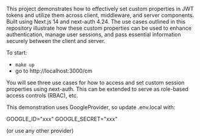 
This project demonstrates how to effectively set custom properties in JWT tokens and utilize them across client, middleware, and server components. Built using Next.js 14 and next-auth 4.24. The use cases outlined in this repository illustrate how these custom properties can be used to enhance authentication, manage user sessions, and pass essential information securely between the client and server.

To start:
- `make up`
- go to http://localhost:3000/cm

You will see three use cases for how to access and set custom session properties using next-auth. This can be extended to serve as role-based access controls (RBAC), etc.

This demonstration uses GoogleProvider, so update .env.local with:

GOOGLE_ID="xxx"
GOOGLE_SECRET="xxx"

(or use any other provider)
